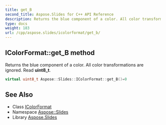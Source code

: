 ```yaml
---
title: get_B
second_title: Aspose.Slides for C++ API Reference
description: Returns the blue component of a color. All color transformations are ignored. Read uint8_t.
type: docs
weight: 183
url: /cpp/aspose.slides/icolorformat/get_b/
---
```

## IColorFormat::get_B method


Returns the blue component of a color. All color transformations are ignored. Read **uint8_t**.

```cpp
virtual uint8_t Aspose::Slides::IColorFormat::get_B()=0
```

## See Also

* Class [IColorFormat](../)
* Namespace [Aspose::Slides](../../)
* Library [Aspose.Slides](../../../)
